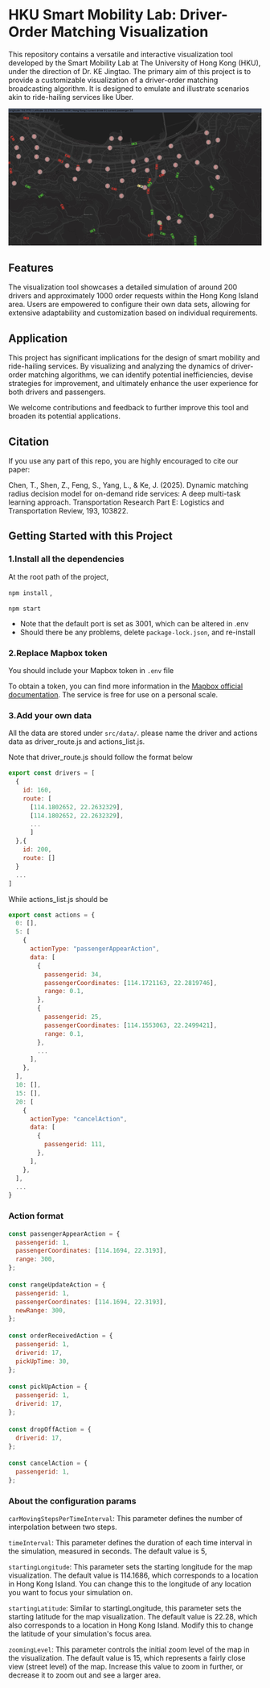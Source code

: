 # HKU Smart Mobility Lab: Driver-Order Matching Visualization

This repository contains a versatile and interactive visualization tool developed by the Smart Mobility Lab at The University of Hong Kong (HKU), under the direction of Dr. KE Jingtao. The primary aim of this project is to provide a customizable visualization of a driver-order matching broadcasting algorithm. It is designed to emulate and illustrate scenarios akin to ride-hailing services like Uber.

![Demo Image](./public/static/demo.jpeg)

## Features

The visualization tool showcases a detailed simulation of around 200 drivers and approximately 1000 order requests within the Hong Kong Island area. Users are empowered to configure their own data sets, allowing for extensive adaptability and customization based on individual requirements.

## Application

This project has significant implications for the design of smart mobility and ride-hailing services. By visualizing and analyzing the dynamics of driver-order matching algorithms, we can identify potential inefficiencies, devise strategies for improvement, and ultimately enhance the user experience for both drivers and passengers.

We welcome contributions and feedback to further improve this tool and broaden its potential applications.

## Citation
If you use any part of this repo, you are highly encouraged to cite our paper:

Chen, T., Shen, Z., Feng, S., Yang, L., & Ke, J. (2025). Dynamic matching radius decision model for on-demand ride services: A deep multi-task learning approach. Transportation Research Part E: Logistics and Transportation Review, 193, 103822.

## Getting Started with this Project

### 1.Install all the dependencies

At the root path of the project,

`npm install`
,

`npm start`

- Note that the default port is set as 3001, which can be altered in .env
- Should there be any problems, delete `package-lock.json`, and re-install


### 2.Replace Mapbox token

You should include your Mapbox token in `.env` file

To obtain a token, you can find more information in the [Mapbox official documentation](https://docs.mapbox.com/help/getting-started/access-tokens/). The service is free for use on a personal scale.


### 3.Add your own data

All the data are stored under `src/data/`.
please name the driver and actions data as driver_route.js and actions_list.js.

Note that driver_route.js should follow the format below

```js
export const drivers = [
  {
    id: 160,
    route: [
      [114.1802652, 22.2632329],
      [114.1802652, 22.2632329],
      ...
      ]
  },{
    id: 200,
    route: []
  }
  ...
]
```

While actions_list.js should be

```js
export const actions = {
  0: [],
  5: [
    {
      actionType: "passengerAppearAction",
      data: [
        {
          passengerid: 34,
          passengerCoordinates: [114.1721163, 22.2819746],
          range: 0.1,
        },
        {
          passengerid: 25,
          passengerCoordinates: [114.1553063, 22.2499421],
          range: 0.1,
        },
        ...
      ],
    },
  ],
  10: [],
  15: [],
  20: [
    {
      actionType: "cancelAction",
      data: [
        {
          passengerid: 111,
        },
      ],
    },
  ],
  ...
}
```

### Action format

```js
const passengerAppearAction = {
  passengerid: 1,
  passengerCoordinates: [114.1694, 22.3193],
  range: 300,
};

const rangeUpdateAction = {
  passengerid: 1,
  passengerCoordinates: [114.1694, 22.3193],
  newRange: 300,
};

const orderReceivedAction = {
  passengerid: 1,
  driverid: 17,
  pickUpTime: 30,
};

const pickUpAction = {
  passengerid: 1,
  driverid: 17,
};

const dropOffAction = {
  driverid: 17,
};

const cancelAction = {
  passengerid: 1,
};
```

### About the configuration params

`carMovingStepsPerTimeInterval`: This parameter defines the number of interpolation between two steps.

`timeInterval`: This parameter defines the duration of each time interval in the simulation, measured in seconds. The default value is 5,

`startingLongitude`: This parameter sets the starting longitude for the map visualization. The default value is 114.1686, which corresponds to a location in Hong Kong Island. You can change this to the longitude of any location you want to focus your simulation on.

`startingLatitude`: Similar to startingLongitude, this parameter sets the starting latitude for the map visualization. The default value is 22.28, which also corresponds to a location in Hong Kong Island. Modify this to change the latitude of your simulation's focus area.

`zoomingLevel`: This parameter controls the initial zoom level of the map in the visualization. The default value is 15, which represents a fairly close view (street level) of the map. Increase this value to zoom in further, or decrease it to zoom out and see a larger area.

